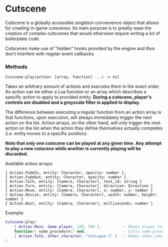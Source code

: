 # Cutscene
Cutscene is a globally accessible singleton convenience object that allows for creating in-game cutscenes. Its main
purpose is to greatly ease the creation of complex cutscenes that would otherwise require writing a lot of boilerplate
code.

Cutscenes make use of "hidden" hooks provided by the engine and thus don't interfere with regular event callbacks.


### Methods

```
Cutscene:play(action: [array, function] ...) -> nil
```
Takes an arbitrary amount of actions and executes them in the exact order. An action can be either a Lua function or an
array which describes a specific action to apply to provided entity. **During a cutscene, player's controls are disabled
and a greyscale filter is applied to display.**

The difference between executing a regular function from an action array is that functions, upon execution, will always
immediately trigger the next action on the list. Action arrays, on the other hand, will only trigger the next action on
the list when the action they define themselves actually completes (i.e. entity moves to a specific position).

**Note that only one cutscene can be played at any given time. Any attempt to play a new cutscene while another is
currently playing will be discarded.**

Available action arrays:
```
{ Action.FadeIn, entity: Character, opacity: number },
{ Action.FadeOut, entity: Character, opacity: number }
{ Action.Talk, entity: [Camera, Character], text_id: string }
{ Action.Turn, entity: [Camera, Character], direction: Direction }
{ Action.Move, entity: [Camera, Character], x: number, y: number }
{ Action.Resize, entity: [Camera, Character], width: number, height: number }
{ Action.Wait, entity: [Camera, Character], milliseconds: number }
```

Example:
```lua
Cutscene:play(
    { Action.Move, Game.player, 128, 256 },         -- Moves player to coordinates 128:256
    function() some_procedure() end,                -- Calls some_procedure AFTER previous movement action actually completes
    { Action.Talk, other_character, "dialogue-1" }  -- Makes other_character talk specified dialogue IMMEDIATELY after previous function returns
)
```
